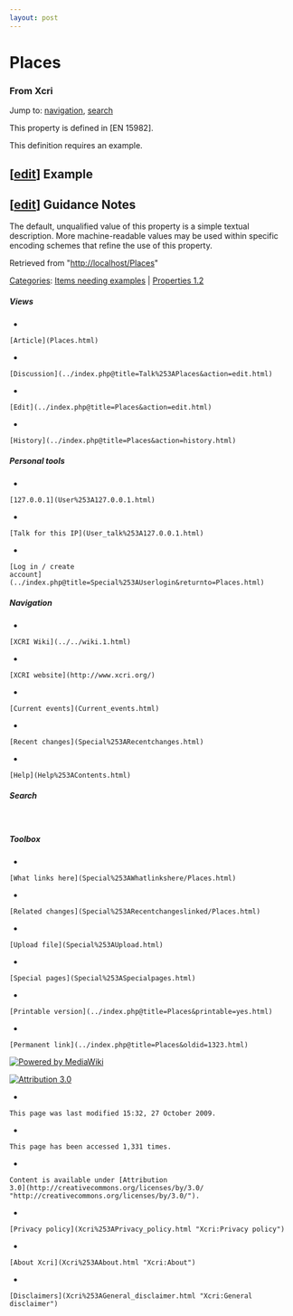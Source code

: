 ```yaml
---
layout: post
---
```


<script>
  (function(i,s,o,g,r,a,m){i['GoogleAnalyticsObject']=r;i[r]=i[r]||function(){
  (i[r].q=i[r].q||[]).push(arguments)},i[r].l=1*new Date();a=s.createElement(o),
  m=s.getElementsByTagName(o)[0];a.async=1;a.src=g;m.parentNode.insertBefore(a,m)
  })(window,document,'script','https://www.google-analytics.com/analytics.js','ga');

  ga('create', 'UA-73710929-3', 'auto');
  ga('send', 'pageview');

</script>







Places 
======













### From Xcri 







Jump to: [navigation](Places.html#column-one),
[search](Places.html#searchInput)



This property is defined in \[EN 15982\].



This definition requires an example.




\[[edit](../index.php@title=Places&action=edit&section=1.html "Edit section: Example")\] Example
------------------------------------------------------------------------------------------------------------------------------------------------------------------


\[[edit](../index.php@title=Places&action=edit&section=2.html "Edit section: Guidance Notes")\] Guidance Notes
--------------------------------------------------------------------------------------------------------------------------------------------------------------------------------

The default, unqualified value of this property is a simple textual
description. More machine-readable values may be used within specific
encoding schemes that refine the use of this property.



Retrieved from "[http://localhost/Places](Places.html)"





[Categories](Special%253ACategories.html "Special:Categories"): [Items needing
examples](Category%253AItems_needing_examples.html "Category:Items needing examples")
| [Properties
1.2](Category%253AProperties_1.2.html "Category:Properties 1.2")

















##### Views



-   

    

    [Article](Places.html)
-   

    

    [Discussion](../index.php@title=Talk%253APlaces&action=edit.html)
-   

    

    [Edit](../index.php@title=Places&action=edit.html)
-   

    

    [History](../index.php@title=Places&action=history.html)







##### Personal tools



-   

    

    [127.0.0.1](User%253A127.0.0.1.html)
-   

    

    [Talk for this IP](User_talk%253A127.0.0.1.html)
-   

    

    [Log in / create
    account](../index.php@title=Special%253AUserlogin&returnto=Places.html)











[](../../wiki.1.html "XCRI Wiki")





##### Navigation



-   

    

    [XCRI Wiki](../../wiki.1.html)
-   

    

    [XCRI website](http://www.xcri.org/)
-   

    

    [Current events](Current_events.html)
-   

    

    [Recent changes](Special%253ARecentchanges.html)
-   

    

    [Help](Help%253AContents.html)







##### Search





 









##### Toolbox



-   

    

    [What links here](Special%253AWhatlinkshere/Places.html)
-   

    

    [Related changes](Special%253ARecentchangeslinked/Places.html)
-   

    

    [Upload file](Special%253AUpload.html)
-   

    

    [Special pages](Special%253ASpecialpages.html)
-   

    

    [Printable version](../index.php@title=Places&printable=yes.html)
-   

    

    [Permanent link](../index.php@title=Places&oldid=1323.html)















[![Powered by
MediaWiki](../skins/common/images/poweredby_mediawiki_88x31.png)](http://www.mediawiki.org/)





[![Attribution 3.0
](http://i.creativecommons.org/l/by/3.0/88x31.png)](http://creativecommons.org/licenses/by/3.0/)



-   

    

    This page was last modified 15:32, 27 October 2009.
-   

    

    This page has been accessed 1,331 times.
-   

    

    Content is available under [Attribution
    3.0](http://creativecommons.org/licenses/by/3.0/ "http://creativecommons.org/licenses/by/3.0/").
-   

    

    [Privacy policy](Xcri%253APrivacy_policy.html "Xcri:Privacy policy")
-   

    

    [About Xcri](Xcri%253AAbout.html "Xcri:About")
-   

    

    [Disclaimers](Xcri%253AGeneral_disclaimer.html "Xcri:General disclaimer")




